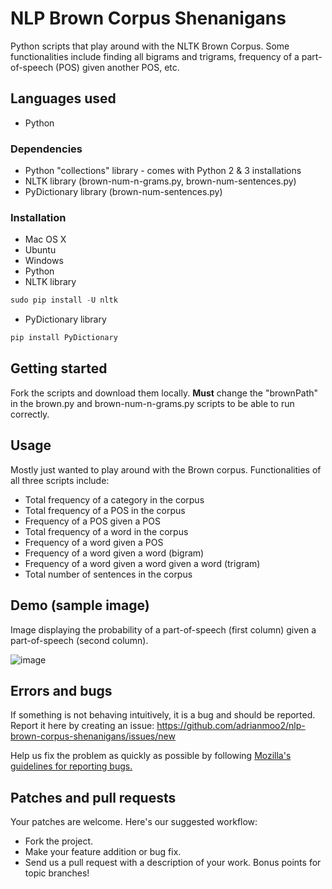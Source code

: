 # NLP Brown Corpus Shenanigans

Python scripts that play around with the NLTK Brown Corpus. Some functionalities include finding all bigrams and trigrams, frequency of a part-of-speech (POS) given another POS, etc.

## Languages used

* Python 

### Dependencies

* Python "collections" library - comes with Python 2 & 3 installations
* NLTK library (brown-num-n-grams.py, brown-num-sentences.py)
* PyDictionary library (brown-num-sentences.py)

### Installation

* Mac OS X
* Ubuntu
* Windows
* Python
* NLTK library

```python
sudo pip install -U nltk
```

* PyDictionary library

```python
pip install PyDictionary
```

## Getting started
Fork the scripts and download them locally. **Must** change the "brownPath" in the brown.py and brown-num-n-grams.py scripts to be able to run correctly.

## Usage

Mostly just wanted to play around with the Brown corpus. Functionalities of all three scripts include:
* Total frequency of a category in the corpus
* Total frequency of a POS in the corpus
* Frequency of a POS given a POS
* Total frequency of a word in the corpus
* Frequency of a word given a POS
* Frequency of a word given a word (bigram)
* Frequency of a word given a word given a word (trigram)
* Total number of sentences in the corpus

## Demo (sample image)

Image displaying the probability of a part-of-speech (first column) given a part-of-speech (second column).

![image](https://user-images.githubusercontent.com/14877762/58758083-05ad9400-84cb-11e9-985c-9128b1965783.png)


## Errors and bugs

If something is not behaving intuitively, it is a bug and should be reported.
Report it here by creating an issue: https://github.com/adrianmoo2/nlp-brown-corpus-shenanigans/issues/new

Help us fix the problem as quickly as possible by following [Mozilla's guidelines for reporting bugs.](https://developer.mozilla.org/en-US/docs/Mozilla/QA/Bug_writing_guidelines#General_Outline_of_a_Bug_Report)

## Patches and pull requests

Your patches are welcome. Here's our suggested workflow:
 
* Fork the project.
* Make your feature addition or bug fix.
* Send us a pull request with a description of your work. Bonus points for topic branches!
